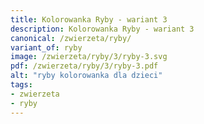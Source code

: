 ```yaml
---
title: Kolorowanka Ryby - wariant 3
description: Kolorowanka Ryby - wariant 3
canonical: /zwierzeta/ryby/
variant_of: ryby
image: /zwierzeta/ryby/3/ryby-3.svg
pdf: /zwierzeta/ryby/3/ryby-3.pdf
alt: "ryby kolorowanka dla dzieci"
tags:
- zwierzeta
- ryby
---
```

